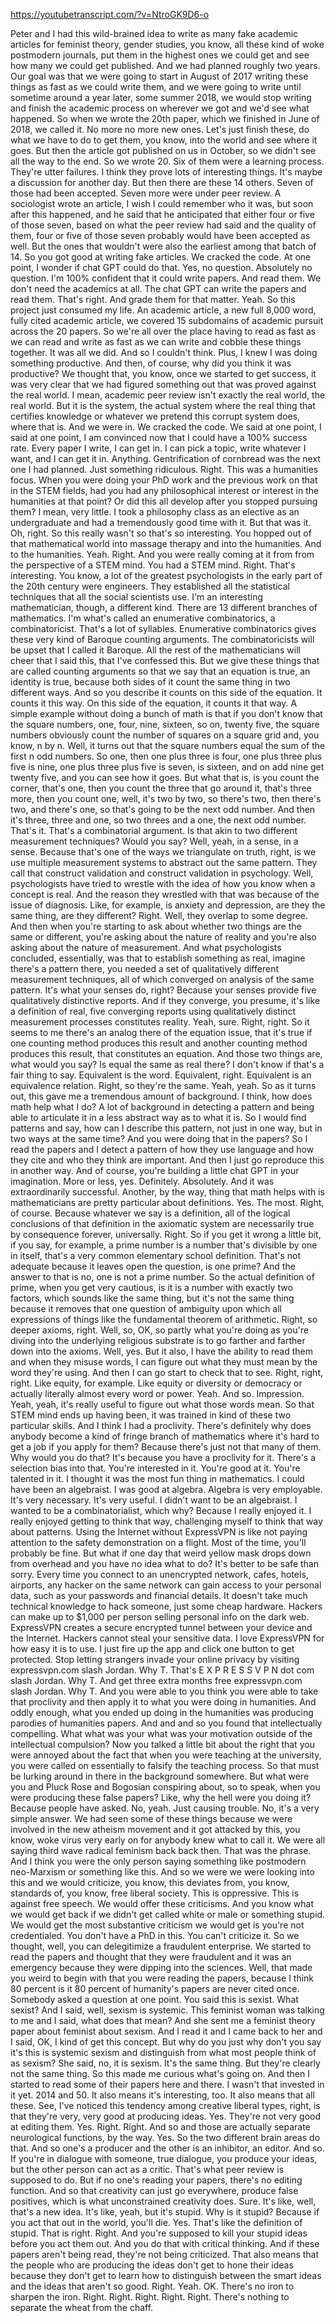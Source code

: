 https://youtubetranscript.com/?v=NtroGK9D6-o

 Peter and I had this wild-brained idea to write as many fake academic articles for feminist theory, gender studies, you know, all these kind of woke postmodern journals, put them in the highest ones we could get and see how many we could get published. And we had planned roughly two years. Our goal was that we were going to start in August of 2017 writing these things as fast as we could write them, and we were going to write until sometime around a year later, some summer 2018, we would stop writing and finish the academic process on wherever we got and we'd see what happened. So when we wrote the 20th paper, which we finished in June of 2018, we called it. No more no more new ones. Let's just finish these, do what we have to do to get them, you know, into the world and see where it goes. But then the article got published on us in October, so we didn't see all the way to the end. So we wrote 20. Six of them were a learning process. They're utter failures. I think they prove lots of interesting things. It's maybe a discussion for another day. But then there are these 14 others. Seven of those had been accepted. Seven more were under peer review. A sociologist wrote an article, I wish I could remember who it was, but soon after this happened, and he said that he anticipated that either four or five of those seven, based on what the peer review had said and the quality of them, four or five of those seven probably would have been accepted as well. But the ones that wouldn't were also the earliest among that batch of 14. So you got good at writing fake articles. We cracked the code. At one point, I wonder if chat GPT could do that. Yes, no question. Absolutely no question. I'm 100% confident that it could write papers. And read them. We don't need the academics at all. The chat GPT can write the papers and read them. That's right. And grade them for that matter. Yeah. So this project just consumed my life. An academic article, a new full 8,000 word, fully cited academic article, we covered 15 subdomains of academic pursuit across the 20 papers. So we're all over the place having to read as fast as we can read and write as fast as we can write and cobble these things together. It was all we did. And so I couldn't think. Plus, I knew I was doing something productive. And then, of course, why did you think it was productive? We thought that, you know, once we started to get success, it was very clear that we had figured something out that was proved against the real world. I mean, academic peer review isn't exactly the real world, the real world. But it is the system, the actual system where the real thing that certifies knowledge or whatever we pretend this corrupt system does, where that is. And we were in. We cracked the code. We said at one point, I said at one point, I am convinced now that I could have a 100% success rate. Every paper I write, I can get in. I can pick a topic, write whatever I want, and I can get it in. Anything. Gentrification of cornbread was the next one I had planned. Just something ridiculous. Right. This was a humanities focus. When you were doing your PhD work and the previous work on that in the STEM fields, had you had any philosophical interest or interest in the humanities at that point? Or did this all develop after you stopped pursuing them? I mean, very little. I took a philosophy class as an elective as an undergraduate and had a tremendously good time with it. But that was it. Oh, right. So this really wasn't so that's so interesting. You hopped out of that mathematical world into massage therapy and into the humanities. And to the humanities. Yeah. Right. And you were really coming at it from from the perspective of a STEM mind. You had a STEM mind. Right. That's interesting. You know, a lot of the greatest psychologists in the early part of the 20th century were engineers. They established all the statistical techniques that all the social scientists use. I'm an interesting mathematician, though, a different kind. There are 13 different branches of mathematics. I'm what's called an enumerative combinatorics, a combinatoricist. That's a lot of syllables. Enumerative combinatorics gives these very kind of Baroque counting arguments. The combinatoricists will be upset that I called it Baroque. All the rest of the mathematicians will cheer that I said this, that I've confessed this. But we give these things that are called counting arguments so that we say that an equation is true, an identity is true, because both sides of it count the same thing in two different ways. And so you describe it counts on this side of the equation. It counts it this way. On this side of the equation, it counts it that way. A simple example without doing a bunch of math is that if you don't know that the square numbers, one, four, nine, sixteen, so on, twenty five, the square numbers obviously count the number of squares on a square grid and, you know, n by n. Well, it turns out that the square numbers equal the sum of the first n odd numbers. So one, then one plus three is four, one plus three plus five is nine, one plus three plus five is seven, is sixteen, and on add nine get twenty five, and you can see how it goes. But what that is, is you count the corner, that's one, then you count the three that go around it, that's three more, then you count one, well, it's two by two, so there's two, then there's two, and there's one, so that's going to be the next odd number. And then it's three, three and one, so two threes and a one, the next odd number. That's it. That's a combinatorial argument. Is that akin to two different measurement techniques? Would you say? Well, yeah, in a sense, in a sense. Because that's one of the ways we triangulate on truth, right, is we use multiple measurement systems to abstract out the same pattern. They call that construct validation and construct validation in psychology. Well, psychologists have tried to wrestle with the idea of how you know when a concept is real. And the reason they wrestled with that was because of the issue of diagnosis. Like, for example, is anxiety and depression, are they the same thing, are they different? Right. Well, they overlap to some degree. And then when you're starting to ask about whether two things are the same or different, you're asking about the nature of reality and you're also asking about the nature of measurement. And what psychologists concluded, essentially, was that to establish something as real, imagine there's a pattern there, you needed a set of qualitatively different measurement techniques, all of which converged on analysis of the same pattern. It's what your senses do, right? Because your senses provide five qualitatively distinctive reports. And if they converge, you presume, it's like a definition of real, five converging reports using qualitatively distinct measurement processes constitutes reality. Yeah, sure. Right, right. So it seems to me there's an analog there of the equation issue, that it's true if one counting method produces this result and another counting method produces this result, that constitutes an equation. And those two things are, what would you say? Is equal the same as real there? I don't know if that's a fair thing to say. Equivalent is the word. Equivalent, right. Equivalent is an equivalence relation. Right, so they're the same. Yeah, yeah. So as it turns out, this gave me a tremendous amount of background. I think, how does math help what I do? A lot of background in detecting a pattern and being able to articulate it in a less abstract way as to what it is. So I would find patterns and say, how can I describe this pattern, not just in one way, but in two ways at the same time? And you were doing that in the papers? So I read the papers and I detect a pattern of how they use language and how they cite and who they think are important. And then I just go reproduce this in another way. And of course, you're building a little chat GPT in your imagination. More or less, yes. Definitely. Absolutely. And it was extraordinarily successful. Another, by the way, thing that math helps with is mathematicians are pretty particular about definitions. Yes. The most. Right, of course. Because whatever we say is a definition, all of the logical conclusions of that definition in the axiomatic system are necessarily true by consequence forever, universally. Right. So if you get it wrong a little bit, if you say, for example, a prime number is a number that's divisible by one in itself, that's a very common elementary school definition. That's not adequate because it leaves open the question, is one prime? And the answer to that is no, one is not a prime number. So the actual definition of prime, when you get very cautious, is it is a number with exactly two factors, which sounds like the same thing, but it's not the same thing because it removes that one question of ambiguity upon which all expressions of things like the fundamental theorem of arithmetic. Right, so deeper axioms, right. Well, so, OK, so partly what you're doing as you're diving into the underlying religious substrate is to go farther and farther down into the axioms. Well, yes. But it also, I have the ability to read them and when they misuse words, I can figure out what they must mean by the word they're using. And then I can go start to check that to see. Right, right, right. Like equity, for example. Like equity or diversity or democracy or actually literally almost every word or power. Yeah. And so. Impression. Yeah, yeah, it's really useful to figure out what those words mean. So that STEM mind ends up having been, it was trained in kind of these two particular skills. And I think I had a proclivity. There's definitely why does anybody become a kind of fringe branch of mathematics where it's hard to get a job if you apply for them? Because there's just not that many of them. Why would you do that? It's because you have a proclivity for it. There's a selection bias into that. You're interested in it. You're good at it. You're talented in it. I thought it was the most fun thing in mathematics. I could have been an algebraist. I was good at algebra. Algebra is very employable. It's very necessary. It's very useful. I didn't want to be an algebraist. I wanted to be a combinatorialist, which why? Because I really enjoyed it. I really enjoyed getting to think that way, challenging myself to think that way about patterns. Using the Internet without ExpressVPN is like not paying attention to the safety demonstration on a flight. Most of the time, you'll probably be fine. But what if one day that weird yellow mask drops down from overhead and you have no idea what to do? It's better to be safe than sorry. Every time you connect to an unencrypted network, cafes, hotels, airports, any hacker on the same network can gain access to your personal data, such as your passwords and financial details. It doesn't take much technical knowledge to hack someone, just some cheap hardware. Hackers can make up to $1,000 per person selling personal info on the dark web. ExpressVPN creates a secure encrypted tunnel between your device and the Internet. Hackers cannot steal your sensitive data. I love ExpressVPN for how easy it is to use. I just fire up the app and click one button to get protected. Stop letting strangers invade your online privacy by visiting expressvpn.com slash Jordan. Why T. That's E X P R E S S V P N dot com slash Jordan. Why T. And get three extra months free expressvpn.com slash Jordan. Why T. And you were able to you think you were able to take that proclivity and then apply it to what you were doing in humanities. And oddly enough, what you ended up doing in the humanities was producing parodies of humanities papers. And and and so you found that intellectually compelling. What what was your what was your motivation outside of the intellectual compulsion? Now you talked a little bit about the right that you were annoyed about the fact that when you were teaching at the university, you were called on essentially to falsify the teaching process. So that must be lurking around in there in the background somewhere. But what were you and Pluck Rose and Bogosian conspiring about, so to speak, when you were producing these false papers? Like, why the hell were you doing it? Because people have asked. No, yeah. Just causing trouble. No, it's a very simple answer. We had seen some of these things because we were involved in the new atheism movement and it got attacked by this, you know, woke virus very early on for anybody knew what to call it. We were all saying third wave radical feminism back back then. That was the phrase. And I think you were the only person saying something like postmodern neo-Marxism or something like this. And so we were we were looking into this and we would criticize, you know, this deviates from, you know, standards of, you know, free liberal society. This is oppressive. This is against free speech. We would offer these criticisms. And you know what we would get back if we didn't get called white or male or something stupid. We would get the most substantive criticism we would get is you're not credentialed. You don't have a PhD in this. You can't criticize it. So we thought, well, you can delegitimize a fraudulent enterprise. We started to read the papers and thought that they were fraudulent and it was an emergency because they were dipping into the sciences. Well, that made you weird to begin with that you were reading the papers, because I think 80 percent is it 80 percent of humanity's papers are never cited once. Somebody asked a question at one point. You said this is sexist. What sexist? And I said, well, sexism is systemic. This feminist woman was talking to me and I said, what does that mean? And she sent me a feminist theory paper about feminist about sexism. And I read it and I came back to her and I said, OK, I kind of get this concept. But why do you just why don't you say it's this is systemic sexism and distinguish from what most people think of as sexism? She said, no, it is sexism. It's the same thing. But they're clearly not the same thing. So this made me curious what's going on. And then I started to read some of their papers here and there. I wasn't that invested in it yet. 2014 and 50. It also means it's interesting, too. It also means that all these. See, I've noticed this tendency among creative liberal types, right, is that they're very, very good at producing ideas. Yes. They're not very good at editing them. Yes. Right. Right. And so and those are actually separate neurological functions, by the way. Yes. So the two different brain areas do that. And so one's a producer and the other is an inhibitor, an editor. And so. If you're in dialogue with someone, true dialogue, you produce your ideas, but the other person can act as a critic. That's what peer review is supposed to do. But if no one's reading your papers, there's no editing function. And so that creativity can just go everywhere, produce false positives, which is what unconstrained creativity does. Sure. It's like, well, that's a new idea. It's like, yeah, but it's stupid. Why is it stupid? Because if you act that out in the world, you'll die. Yes. That's like the definition of stupid. That is right. Right. And you're supposed to kill your stupid ideas before you act them out. And you do that with critical thinking. And if these papers aren't being read, they're not being criticized. That also means that the people who are producing the ideas don't get to hone their ideas because they don't get to learn how to distinguish between the smart ideas and the ideas that aren't so good. Right. Yeah. OK. There's no iron to sharpen the iron. Right. Right. Right. Right. Right. There's nothing to separate the wheat from the chaff.